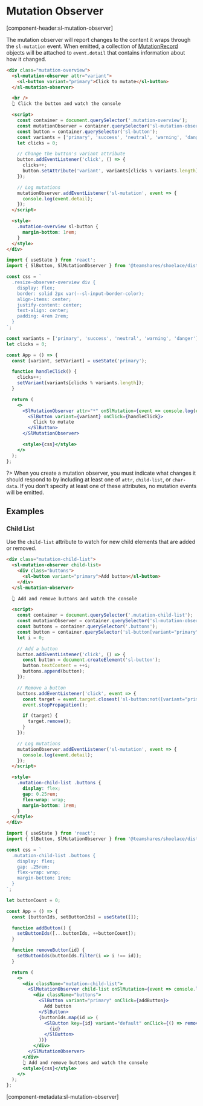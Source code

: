 # Mutation Observer

[component-header:sl-mutation-observer]

The mutation observer will report changes to the content it wraps through the `sl-mutation` event. When emitted, a collection of [MutationRecord](https://developer.mozilla.org/en-US/docs/Web/API/MutationRecord) objects will be attached to `event.detail` that contains information about how it changed.

```html preview
<div class="mutation-overview">
  <sl-mutation-observer attr="variant">
    <sl-button variant="primary">Click to mutate</sl-button>
  </sl-mutation-observer>

  <br />
  👆 Click the button and watch the console

  <script>
    const container = document.querySelector('.mutation-overview');
    const mutationObserver = container.querySelector('sl-mutation-observer');
    const button = container.querySelector('sl-button');
    const variants = ['primary', 'success', 'neutral', 'warning', 'danger'];
    let clicks = 0;

    // Change the button's variant attribute
    button.addEventListener('click', () => {
      clicks++;
      button.setAttribute('variant', variants[clicks % variants.length]);
    });

    // Log mutations
    mutationObserver.addEventListener('sl-mutation', event => {
      console.log(event.detail);
    });
  </script>

  <style>
    .mutation-overview sl-button {
      margin-bottom: 1rem;
    }
  </style>
</div>
```

```jsx react
import { useState } from 'react';
import { SlButton, SlMutationObserver } from '@teamshares/shoelace/dist/react';

const css = `
  .resize-observer-overview div {
    display: flex; 
    border: solid 2px var(--sl-input-border-color); 
    align-items: center; 
    justify-content: center;
    text-align: center;
    padding: 4rem 2rem;
  }
`;

const variants = ['primary', 'success', 'neutral', 'warning', 'danger'];
let clicks = 0;

const App = () => {
  const [variant, setVariant] = useState('primary');

  function handleClick() {
    clicks++;
    setVariant(variants[clicks % variants.length]);
  }

  return (
    <>
      <SlMutationObserver attr="*" onSlMutation={event => console.log(event.detail)}>
        <SlButton variant={variant} onClick={handleClick}>
          Click to mutate
        </SlButton>
      </SlMutationObserver>

      <style>{css}</style>
    </>
  );
};
```

?> When you create a mutation observer, you must indicate what changes it should respond to by including at least one of `attr`, `child-list`, or `char-data`. If you don't specify at least one of these attributes, no mutation events will be emitted.

## Examples

### Child List

Use the `child-list` attribute to watch for new child elements that are added or removed.

```html preview
<div class="mutation-child-list">
  <sl-mutation-observer child-list>
    <div class="buttons">
      <sl-button variant="primary">Add button</sl-button>
    </div>
  </sl-mutation-observer>

  👆 Add and remove buttons and watch the console

  <script>
    const container = document.querySelector('.mutation-child-list');
    const mutationObserver = container.querySelector('sl-mutation-observer');
    const buttons = container.querySelector('.buttons');
    const button = container.querySelector('sl-button[variant="primary"]');
    let i = 0;

    // Add a button
    button.addEventListener('click', () => {
      const button = document.createElement('sl-button');
      button.textContent = ++i;
      buttons.append(button);
    });

    // Remove a button
    buttons.addEventListener('click', event => {
      const target = event.target.closest('sl-button:not([variant="primary"])');
      event.stopPropagation();

      if (target) {
        target.remove();
      }
    });

    // Log mutations
    mutationObserver.addEventListener('sl-mutation', event => {
      console.log(event.detail);
    });
  </script>

  <style>
    .mutation-child-list .buttons {
      display: flex;
      gap: 0.25rem;
      flex-wrap: wrap;
      margin-bottom: 1rem;
    }
  </style>
</div>
```

```jsx react
import { useState } from 'react';
import { SlButton, SlMutationObserver } from '@teamshares/shoelace/dist/react';

const css = `
  .mutation-child-list .buttons {
    display: flex;
    gap: .25rem;
    flex-wrap: wrap;
    margin-bottom: 1rem;
  }
`;

let buttonCount = 0;

const App = () => {
  const [buttonIds, setButtonIds] = useState([]);

  function addButton() {
    setButtonIds([...buttonIds, ++buttonCount]);
  }

  function removeButton(id) {
    setButtonIds(buttonIds.filter(i => i !== id));
  }

  return (
    <>
      <div className="mutation-child-list">
        <SlMutationObserver child-list onSlMutation={event => console.log(event.detail)}>
          <div className="buttons">
            <SlButton variant="primary" onClick={addButton}>
              Add button
            </SlButton>
            {buttonIds.map(id => (
              <SlButton key={id} variant="default" onClick={() => removeButton(id)}>
                {id}
              </SlButton>
            ))}
          </div>
        </SlMutationObserver>
      </div>
      👆 Add and remove buttons and watch the console
      <style>{css}</style>
    </>
  );
};
```

[component-metadata:sl-mutation-observer]

